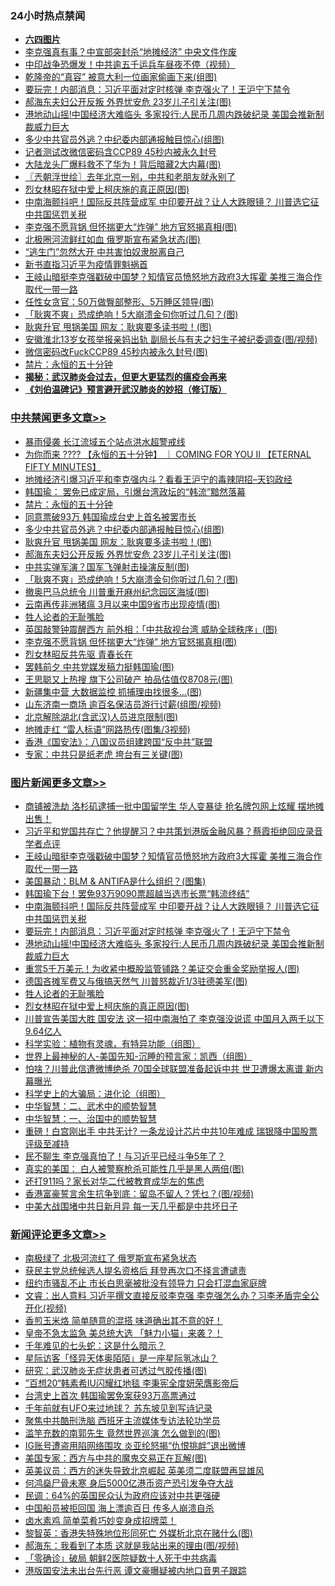 <div class="catlist">
<h3>24小时热点禁闻</h3>
<ul>
<li><b><a href="64photo" target="_blank">六四图片</a></b></li>
<li><a href="https://github.com/fqnews/bnews/blob/master/comments/20200606/1340469.md">李克强真有事？中宣部突封杀“地摊经济” 中央文件作废</a></li>
<li><a href="https://github.com/fqnews/bnews/blob/master/cbnews/20200606/1340416.md">中印战争恐爆发！中共逾五千运兵车昼夜不停（视频）</a></li>
<li><a href="https://github.com/fqnews/bnews/blob/master/yule/20200606/1340417.md">乾隆帝的“真容” 被意大利一位画家偷画下来(组图)</a></li>
<li><a href="https://github.com/fqnews/bnews/blob/master/topimagenews/20200606/1340712.md">要玩完！内部消息：习近平面对定时核弹 李克强火了！王沪宁下禁令</a></li>
<li><a href="https://github.com/fqnews/bnews/blob/master/cbnews/20200606/1340658.md">郝海东夫妇公开反叛 外界忧安危 23岁儿子引关注(图)</a></li>
<li><a href="https://github.com/fqnews/bnews/blob/master/topimagenews/20200606/1340690.md">港地动山摇!中国经济大难临头 多家投行:人民币几周内跌破纪录 美国会推新制裁威力巨大</a></li>
<li><a href="https://github.com/fqnews/bnews/blob/master/cbnews/20200606/1340701.md">多少中共官员外逃？中纪委内部通报触目惊心(组图)</a></li>
<li><a href="https://github.com/fqnews/bnews/blob/master/comments/20200606/1340470.md">记者测试改微信密码含CCP89  45秒内被永久封号</a></li>
<li><a href="https://github.com/fqnews/bnews/blob/master/cnnews/20200606/1340510.md">大陆龙头厂爆料救不了华为！背后暗藏2大内幕(图)</a></li>
<li><a href="https://github.com/fqnews/bnews/blob/master/ssgc/20200606/1340389.md">〖兲朝浮世绘〗去年北京一别，中共和老朋友就永别了</a></li>
<li><a href="https://github.com/fqnews/bnews/blob/master/topimagenews/20200606/1340511.md">烈女林昭在狱中爱上柯庆施的真正原因(图)</a></li>
<li><a href="https://github.com/fqnews/bnews/blob/master/topimagenews/20200606/1340727.md">中南海颤抖吧！国际反共阵营成军 中印要开战？让人大跌眼镜？ 川普选它征中共国惩罚关税</a></li>
<li><a href="https://github.com/fqnews/bnews/blob/master/cbnews/20200606/1340582.md">李克强不愿背锅 但怀揣更大“炸弹” 地方官怒揭真相(图)</a></li>
<li><a href="https://github.com/fqnews/bnews/blob/master/cnnews/20200606/1340681.md">北极圈河流鲜红如血 俄罗斯宣布紧急状态(图)</a></li>
<li><a href="https://github.com/fqnews/bnews/blob/master/comments/20200606/1340543.md">“逃生门”忽然大开 中共害怕奴隶脱离自己</a></li>
<li><a href="https://github.com/fqnews/bnews/blob/master/headline/20200606/1340426.md">新书直指习近平为疫情罪魁祸首</a></li>
<li><a href="https://github.com/fqnews/bnews/blob/master/topimagenews/20200607/1340781.md">王岐山暗挺李克强戳破中国梦？知情官员愤怒地方政府3大挥霍 美推三海合作取代一带一路</a></li>
<li><a href="https://github.com/fqnews/bnews/blob/master/comments/20200606/1340480.md">任性女贪官：50万做臀部整形、5万睡区领导(图)</a></li>
<li><a href="https://github.com/fqnews/bnews/blob/master/cbnews/20200606/1340605.md">「耿爽不爽」恐成绝响！5大崩溃金句你听过几句？(图)</a></li>
<li><a href="https://github.com/fqnews/bnews/blob/master/cbnews/20200606/1340669.md">耿爽升官 甩锅美国 网友：耿爽要多读书啦！(图)</a></li>
<li><a href="https://github.com/fqnews/bnews/blob/master/cnnews/20200606/1340721.md">安徽淮北13岁女孩举报亲妈出轨 副局长与有夫之妇生子被纪委调查(图/视频)</a></li>
<li><a href="https://github.com/fqnews/bnews/blob/master/comments/20200606/1340444.md">微信密码改FuckCCP89 45秒内被永久封号(图)</a></li>
<li><a href="https://github.com/fqnews/bnews/blob/master/cbnews/20200606/783188.md">禁片：永恒的五十分钟</a></li>
<li><b><a href="https://github.com/fqnews/bnews/blob/master/comments/20200211/1275071.md" target="_blank">揭秘：武汉肺炎会过去，但更大更猛烈的瘟疫会再来</a></b></li>
<li><b><a href="https://github.com/fqnews/bnews/blob/master/comments/20200207/1272816.md" target="_blank">《刘伯温碑记》预言避开武汉肺炎的妙招（修订版）</a></b></li>
</ul>
</div>

<div class="catlist">
<h3><a href="https://github.com/fqnews/bnews/blob/master/cbnews/" target="_blank">中共禁闻</a><span><a href="https://github.com/fqnews/bnews/blob/master/cbnews/" target="_blank" rel="nofollow">更多文章>></a></span></h3>
<ul>
<li><a href="https://github.com/fqnews/bnews/blob/master/cbnews/20200607/1340816.md" target="_blank">暴雨侵袭 长江流域五个站点洪水超警戒线</a></li>
<li><a href="https://github.com/fqnews/bnews/blob/master/cbnews/20200607/1340813.md" target="_blank">为你而来 ???? 【永恒的五十分钟】 ｜ COMING FOR YOU II 【ETERNAL FIFTY MINUTES】</a></li>
<li><a href="https://github.com/fqnews/bnews/blob/master/cbnews/20200607/1340788.md" target="_blank">地摊经济引爆习近平和李克强内斗？看看王沪宁的毒辣阴招&#8211;天钧政经</a></li>
<li><a href="https://github.com/fqnews/bnews/blob/master/cbnews/20200606/1340745.md" target="_blank">韩国瑜： 罢免已成定局，引爆台湾政坛的“韩流”黯然落幕</a></li>
<li><a href="https://github.com/fqnews/bnews/blob/master/cbnews/20200606/783188.md" target="_blank">禁片：永恒的五十分钟</a></li>
<li><a href="https://github.com/fqnews/bnews/blob/master/cbnews/20200606/1340717.md" target="_blank">同意票破93万 韩国瑜成台史上首名被罢市长</a></li>
<li><a href="https://github.com/fqnews/bnews/blob/master/cbnews/20200606/1340701.md" target="_blank">多少中共官员外逃？中纪委内部通报触目惊心(组图)</a></li>
<li><a href="https://github.com/fqnews/bnews/blob/master/cbnews/20200606/1340669.md" target="_blank">耿爽升官 甩锅美国 网友：耿爽要多读书啦！(图)</a></li>
<li><a href="https://github.com/fqnews/bnews/blob/master/cbnews/20200606/1340658.md" target="_blank">郝海东夫妇公开反叛 外界忧安危 23岁儿子引关注(图)</a></li>
<li><a href="https://github.com/fqnews/bnews/blob/master/cbnews/20200606/1340644.md" target="_blank">中共实弹军演？国军飞弹射击操演反制(图)</a></li>
<li><a href="https://github.com/fqnews/bnews/blob/master/cbnews/20200606/1340605.md" target="_blank">「耿爽不爽」恐成绝响！5大崩溃金句你听过几句？(图)</a></li>
<li><a href="https://github.com/fqnews/bnews/blob/master/cbnews/20200606/1340594.md" target="_blank">撤奥巴马总统令 川普重开麻州纪念园区海域(图)</a></li>
<li><a href="https://github.com/fqnews/bnews/blob/master/cbnews/20200606/1340593.md" target="_blank">云南再传非洲猪瘟 3月以来中国9省市出现疫情(图)</a></li>
<li><a href="https://github.com/fqnews/bnews/blob/master/comments/20200606/783250.md" target="_blank">牲人论者的无耻嘴脸</a></li>
<li><a href="https://github.com/fqnews/bnews/blob/master/cbnews/20200606/1340583.md" target="_blank">英国敲警钟震醒西方 前外相：「中共敌视台湾 威胁全球秩序」(图)</a></li>
<li><a href="https://github.com/fqnews/bnews/blob/master/cbnews/20200606/1340582.md" target="_blank">李克强不愿背锅 但怀揣更大“炸弹” 地方官怒揭真相(图)</a></li>
<li><a href="https://github.com/fqnews/bnews/blob/master/cbnews/20200606/1340573.md" target="_blank">烈女林昭反共先驱 青春长在</a></li>
<li><a href="https://github.com/fqnews/bnews/blob/master/cbnews/20200606/1340568.md" target="_blank">罢韩前夕 中共党媒发稿力挺韩国瑜(图)</a></li>
<li><a href="https://github.com/fqnews/bnews/blob/master/cbnews/20200606/1340563.md" target="_blank">王思聪又上热搜 旗下公司破产 拍品估值仅8708元(图)</a></li>
<li><a href="https://github.com/fqnews/bnews/blob/master/cbnews/20200606/1340552.md" target="_blank">新疆集中营 大数据监控 抓捕理由找很多…(图)</a></li>
<li><a href="https://github.com/fqnews/bnews/blob/master/cbnews/20200606/1340551.md" target="_blank">山东济南一商场 逾百名保洁员游行讨薪(组图/视频)</a></li>
<li><a href="https://github.com/fqnews/bnews/blob/master/cbnews/20200606/1340545.md" target="_blank">北京解除湖北(含武汉)人员进京限制(图)</a></li>
<li><a href="https://github.com/fqnews/bnews/blob/master/cbnews/20200606/1340538.md" target="_blank">地摊走红 “雷人标语”网路热传(图集/3视频)</a></li>
<li><a href="https://github.com/fqnews/bnews/blob/master/cbnews/20200606/1340523.md" target="_blank">香港《国安法》：八国议员组建跨国“反中共”联盟</a></li>
<li><a href="https://github.com/fqnews/bnews/blob/master/cbnews/20200606/1340513.md" target="_blank">专家：中共只是纸老虎 垮台有三关键(图)</a></li>

</ul>
</div>
<div class="catlist">
<h3><a href="https://github.com/fqnews/bnews/blob/master/topimagenews/" target="_blank">图片新闻</a><span><a href="https://github.com/fqnews/bnews/blob/master/topimagenews/" target="_blank" rel="nofollow">更多文章>></a></span></h3>
<ul>
<li><a href="https://github.com/fqnews/bnews/blob/master/topimagenews/20200607/1340815.md" target="_blank">商铺被洗劫 洛杉矶逮捕一批中国留学生 华人变暴徒 抢名牌包网上炫耀 摆地摊出售！</a></li>
<li><a href="https://github.com/fqnews/bnews/blob/master/topimagenews/20200607/1340796.md" target="_blank">习近平和党国共存亡？他提醒习？中共策划港版金融风暴？蔡霞拒绝回应录音 学者点评</a></li>
<li><a href="https://github.com/fqnews/bnews/blob/master/topimagenews/20200607/1340781.md" target="_blank">王岐山暗挺李克强戳破中国梦？知情官员愤怒地方政府3大挥霍 美推三海合作取代一带一路</a></li>
<li><a href="https://github.com/fqnews/bnews/blob/master/topimagenews/20200606/1340740.md" target="_blank">美国暴动：BLM &#038; ANTIFA是什么组织？(图集)</a></li>
<li><a href="https://github.com/fqnews/bnews/blob/master/topimagenews/20200606/1340735.md" target="_blank">韩国瑜下台！罢免93万9090票超越当选市长票“韩流终结”</a></li>
<li><a href="https://github.com/fqnews/bnews/blob/master/topimagenews/20200606/1340727.md" target="_blank">中南海颤抖吧！国际反共阵营成军 中印要开战？让人大跌眼镜？ 川普选它征中共国惩罚关税</a></li>
<li><a href="https://github.com/fqnews/bnews/blob/master/topimagenews/20200606/1340712.md" target="_blank">要玩完！内部消息：习近平面对定时核弹 李克强火了！王沪宁下禁令</a></li>
<li><a href="https://github.com/fqnews/bnews/blob/master/topimagenews/20200606/1340690.md" target="_blank">港地动山摇!中国经济大难临头 多家投行:人民币几周内跌破纪录 美国会推新制裁威力巨大</a></li>
<li><a href="https://github.com/fqnews/bnews/blob/master/topimagenews/20200606/1340643.md" target="_blank">重赏5千万美元！为收紧中概股监管铺路？美证交会重金奖励举报人(图)</a></li>
<li><a href="https://github.com/fqnews/bnews/blob/master/topimagenews/20200606/1340633.md" target="_blank">德国吝摊军费又与俄搞天然气 川普怒裁近1/3驻德美军(图)</a></li>
<li><a href="https://github.com/fqnews/bnews/blob/master/comments/20200606/783250.md" target="_blank">牲人论者的无耻嘴脸</a></li>
<li><a href="https://github.com/fqnews/bnews/blob/master/topimagenews/20200606/1340511.md" target="_blank">烈女林昭在狱中爱上柯庆施的真正原因(图)</a></li>
<li><a href="https://github.com/fqnews/bnews/blob/master/topimagenews/20200605/1340290.md" target="_blank">川普宣告美国大胜 国安法 这一招中南海怕了 李克强没说谎 中国月入两千以下9.64亿人</a></li>
<li><a href="https://github.com/fqnews/bnews/blob/master/comments/20200605/783205.md" target="_blank">科学实验：植物有灵魂，有特异功能（组图）</a></li>
<li><a href="https://github.com/fqnews/bnews/blob/master/comments/20200605/783244.md" target="_blank">世界上最神秘的人-美国先知-沉睡的预言家：凯西（组图）</a></li>
<li><a href="https://github.com/fqnews/bnews/blob/master/topimagenews/20200605/1340238.md" target="_blank">怕啥？川普此信遭微博绝杀 70国全球联盟准备起诉中共 世卫遭爆太离谱 新内幕曝光</a></li>
<li><a href="https://github.com/fqnews/bnews/blob/master/comments/20200605/783246.md" target="_blank">科学史上的大骗局：进化论（组图）</a></li>
<li><a href="https://github.com/fqnews/bnews/blob/master/comments/20200605/783249.md" target="_blank">中华智慧：二、武术中的顺势智慧</a></li>
<li><a href="https://github.com/fqnews/bnews/blob/master/comments/20200605/1340202.md" target="_blank">中华智慧：一、治国中的顺势智慧</a></li>
<li><a href="https://github.com/fqnews/bnews/blob/master/topimagenews/20200605/1340174.md" target="_blank">重磅！白宫刚出手 中共无计? 一条龙设计芯片中共10年难成 瑞银降中国股票评级至减持</a></li>
<li><a href="https://github.com/fqnews/bnews/blob/master/topimagenews/20200605/1340121.md" target="_blank">民不聊生 李克强真怕了！与习近平已经斗争5年了？</a></li>
<li><a href="https://github.com/fqnews/bnews/blob/master/topimagenews/20200605/1340120.md" target="_blank">真实的美国： 白人被警察枪杀可能性几乎是黑人两倍(图)</a></li>
<li><a href="https://github.com/fqnews/bnews/blob/master/topimagenews/20200605/1340081.md" target="_blank">还打911吗？家长对华二代被教育成华左的焦虑</a></li>
<li><a href="https://github.com/fqnews/bnews/blob/master/topimagenews/20200605/1340076.md" target="_blank">香港富豪誓言余生抗争到底：留岛不留人？凭乜？(图/视频)</a></li>
<li><a href="https://github.com/fqnews/bnews/blob/master/topimagenews/20200605/1340055.md" target="_blank">中美大战围堵中共日新月异 每一天几乎都是中共坏日子</a></li>

</ul>
</div>
<div class="catlist">
<h3><a href="https://github.com/fqnews/bnews/blob/master/comments/" target="_blank">新闻评论</a><span><a href="https://github.com/fqnews/bnews/blob/master/comments/" target="_blank" rel="nofollow">更多文章>></a></span></h3>
<ul>
<li><a href="https://github.com/fqnews/bnews/blob/master/comments/20200607/1340839.md" target="_blank">南极绿了 北极河流红了 俄罗斯宣布紧急状态</a></li>
<li><a href="https://github.com/fqnews/bnews/blob/master/comments/20200607/1340836.md" target="_blank">获民主党总统候选人提名资格后 拜登再次口不择言遭谴责</a></li>
<li><a href="https://github.com/fqnews/bnews/blob/master/comments/20200607/1340809.md" target="_blank">纽约市骚乱不止 市长白思毫被批没有领导力 只会打混血家庭牌</a></li>
<li><a href="https://github.com/fqnews/bnews/blob/master/comments/20200607/1340806.md" target="_blank">文睿：出人意料 习近平撰文直接反驳李克强 李克强怎么办？习李矛盾完全公开化(视频)</a></li>
<li><a href="https://github.com/fqnews/bnews/blob/master/comments/20200607/1340804.md" target="_blank">香煎玉米烙 简单随意的混搭 味道确出其不意的好！</a></li>
<li><a href="https://github.com/fqnews/bnews/blob/master/comments/20200606/1340777.md" target="_blank">皇帝不急太监急 美总统大选  「魅力小猫」来袭？！</a></li>
<li><a href="https://github.com/fqnews/bnews/blob/master/comments/20200606/1340776.md" target="_blank">千年难见的七头蛇：这是什么暗示？</a></li>
<li><a href="https://github.com/fqnews/bnews/blob/master/comments/20200606/1340755.md" target="_blank">星际访客「怪异天体奥陌陌」是一座星际氢冰山？</a></li>
<li><a href="https://github.com/fqnews/bnews/blob/master/comments/20200606/1340746.md" target="_blank">研究：武汉肺炎无症状患者可透过气胶传播(图)</a></li>
<li><a href="https://github.com/fqnews/bnews/blob/master/comments/20200606/1340736.md" target="_blank">”百想20“韩素希IU闪耀红地毯 李秉宪全度妍荣膺影帝后</a></li>
<li><a href="https://github.com/fqnews/bnews/blob/master/comments/20200606/1340729.md" target="_blank">台湾史上首次 韩国瑜罢免案获93万高票通过</a></li>
<li><a href="https://github.com/fqnews/bnews/blob/master/comments/20200606/1340726.md" target="_blank">千年前就有UFO来过地球？ 苏东坡见到写诗记录</a></li>
<li><a href="https://github.com/fqnews/bnews/blob/master/comments/20200606/1340723.md" target="_blank">聚焦中共酷刑洗脑 西班牙主流媒体专访法轮功学员</a></li>
<li><a href="https://github.com/fqnews/bnews/blob/master/comments/20200606/1340706.md" target="_blank">滥竽充数的南郭先生 竟然世界巡演 怎么做到的(图)</a></li>
<li><a href="https://github.com/fqnews/bnews/blob/master/comments/20200606/1340703.md" target="_blank">IG账号遭盗用陷网络围攻  炎亚纶怒揭“仇恨挑衅”退出微博</a></li>
<li><a href="https://github.com/fqnews/bnews/blob/master/comments/20200606/1340698.md" target="_blank">美国专家：西方与中共的魔鬼交易正在瓦解(图)</a></li>
<li><a href="https://github.com/fqnews/bnews/blob/master/comments/20200606/1340693.md" target="_blank">英美议员：西方的迷失导致北京崛起 英美须二度联盟再显雄风</a></li>
<li><a href="https://github.com/fqnews/bnews/blob/master/comments/20200606/1340688.md" target="_blank">何鸿燊尸骨未寒 身后5000亿港币资产恐引发争夺大战</a></li>
<li><a href="https://github.com/fqnews/bnews/blob/master/comments/20200606/1340687.md" target="_blank">民调：64%的英国民众认为政府应该对中共更强硬</a></li>
<li><a href="https://github.com/fqnews/bnews/blob/master/comments/20200606/1340671.md" target="_blank">中国船员被拒回国 海上漂逾百日 传多人崩溃自杀</a></li>
<li><a href="https://github.com/fqnews/bnews/blob/master/comments/20200606/1340662.md" target="_blank">卤水素鸡 简单菜肴巧妙变身成招牌菜！</a></li>
<li><a href="https://github.com/fqnews/bnews/blob/master/comments/20200606/1340646.md" target="_blank">黎智英：香港失特殊地位形同死亡 外媒析北京在赌什么(图)</a></li>
<li><a href="https://github.com/fqnews/bnews/blob/master/comments/20200606/1340645.md" target="_blank">郝海东：我看到了本质 这就是我站出来的理由(图/视频)</a></li>
<li><a href="https://github.com/fqnews/bnews/blob/master/comments/20200606/1340637.md" target="_blank">「零确诊」破局 朝鲜2医院疑数十人死于中共病毒</a></li>
<li><a href="https://github.com/fqnews/bnews/blob/master/comments/20200606/1340600.md" target="_blank">港版国安法未出台先行恶 谭文豪曝疑被内地口音男子跟踪</a></li>

</ul>
</div>